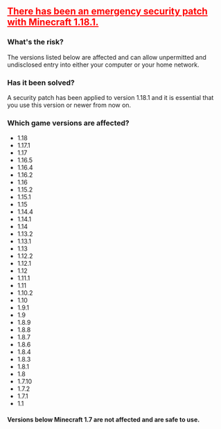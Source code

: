 ## <span style="color:red"><u>There has been an emergency security patch with Minecraft 1.18.1.</u></span>

### What's the risk?
The versions listed below are affected and can allow unpermitted and undisclosed entry into either your computer or your home network. 

### Has it been solved?
A security patch has been applied to version 1.18.1 and it is essential that you use this version or newer from now on.

### Which game versions are affected?
- 1.18
- 1.17.1
- 1.17
- 1.16.5
- 1.16.4
- 1.16.2
- 1.16
- 1.15.2
- 1.15.1
- 1.15
- 1.14.4
- 1.14.1
- 1.14
- 1.13.2
- 1.13.1
- 1.13
- 1.12.2
- 1.12.1
- 1.12
- 1.11.1
- 1.11
- 1.10.2
- 1.10
- 1.9.1
- 1.9
- 1.8.9
- 1.8.8
- 1.8.7
- 1.8.6
- 1.8.4
- 1.8.3
- 1.8.1
- 1.8
- 1.7.10
- 1.7.2
- 1.7.1
- 1.1

#### Versions below Minecraft 1.7 are not affected and are safe to use. 
